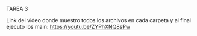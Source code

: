 TAREA 3

Link del video donde muestro todos los archivos en cada carpeta y al final ejecuto los main: https://youtu.be/ZYPhXNQ8sPw
